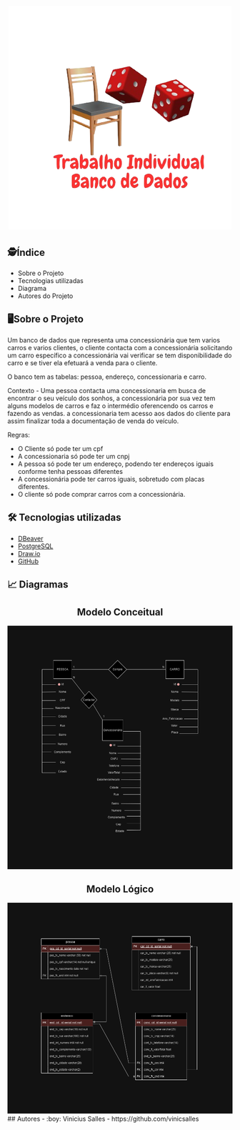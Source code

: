 <h1 align="center">
    <img src="individuallogo.png">
</h1>

## :detective:Índice

<ul>
    <li>Sobre o Projeto</li>
    <li>Tecnologias utilizadas</li>
    <li>Diagrama</li>
    <li>Autores do Projeto</li>
</ul>

## :desktop_computer:Sobre o Projeto

Um banco de dados que representa uma concessionária que tem varios carros e varios clientes, o cliente contacta  com  a concessionária solicitando um carro específico a concessionária vai verificar se tem disponibilidade do carro e se tiver ela efetuará a venda para o cliente.

O banco tem as tabelas: pessoa, endereço, concessionaria  e carro.

Contexto - Uma pessoa contacta uma concessionaria em busca de encontrar o seu veículo dos sonhos, a concessionária por sua vez tem alguns modelos de carros e faz o intermédio oferencendo os carros e fazendo as vendas. a concessionaria tem acesso aos dados  do  cliente para assim finalizar toda a documentação de venda do veículo.


Regras:

- O Cliente só pode ter um cpf
- A concessionaria só pode ter um cnpj
- A pessoa só pode ter um endereço, podendo ter endereços iguais conforme tenha pessoas diferentes
- A concessionária pode ter carros iguais, sobretudo com placas diferentes.
- O cliente só pode comprar carros com a concessionária.



## :hammer_and_wrench: Tecnologias utilizadas

- [DBeaver](https://dbeaver.io/download/)
- [PostgreSQL](https://www.postgresql.org)
- [Draw.io](https://app.diagrams.net/)
- [GitHub](https://github.com/)

## :chart_with_upwards_trend: Diagramas

<div align="center">

  ## Modelo Conceitual
   <img src="ModeloConceitual.png">
  
  ## Modelo Lógico
   <img src="ModeloLogico.png">

</div>
## Autores
- :boy:
Vinicius Salles - https://github.com/vinicsalles



